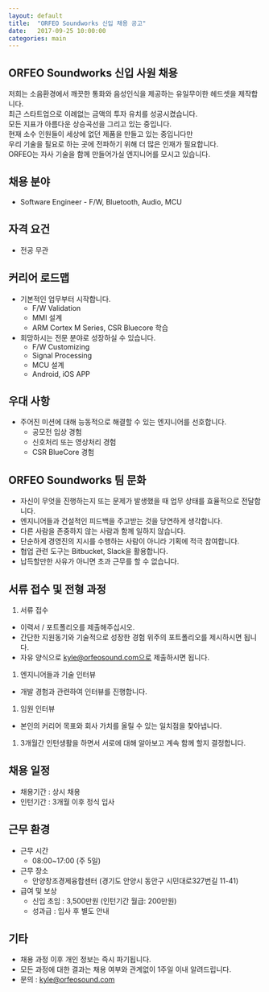 ```yaml
---
layout: default
title:  "ORFEO Soundworks 신입 채용 공고"
date:   2017-09-25 10:00:00
categories: main
---
```


## ORFEO Soundworks 신입 사원 채용
저희는 소음환경에서 깨끗한 통화와 음성인식을 제공하는 유일무이한 헤드셋을 제작합니다.  
최근 스타트업으로 이례없는 금액의 투자 유치를 성공시켰습니다.  
모든 지표가 아름다운 상승곡선을 그리고 있는 중입니다.  
현재 소수 인원들이 세상에 없던 제품을 만들고 있는 중입니다만  
우리 기술을 필요로 하는 곳에 전파하기 위해 더 많은 인재가 필요합니다.  
ORFEO는 자사 기술을 함께 만들어가실 엔지니어를 모시고 있습니다.  

## 채용 분야
* Software Engineer - F/W, Bluetooth, Audio, MCU  

## 자격 요건
* 전공 무관  
  		
## 커리어 로드맵
* 기본적인 업무부터 시작합니다.
  * F/W Validation
  * MMI 설계
  * ARM Cortex M Series, CSR Bluecore 학습
* 희망하시는 전문 분야로 성장하실 수 있습니다.
  * F/W Customizing
  * Signal Processing
  * MCU 설계
  * Android, iOS APP
  
## 우대 사항
* 주어진 미션에 대해 능동적으로 해결할 수 있는 엔지니어를 선호합니다.
  * 공모전 입상 경험
  * 신호처리 또는 영상처리 경험
  * CSR BlueCore 경험  
  
## ORFEO Soundworks 팀 문화
* 자신이 무엇을 진행하는지 또는 문제가 발생했을 때 업무 상태를 효율적으로 전달합니다.
* 엔지니어들과 건설적인 피드백을 주고받는 것을 당연하게 생각합니다.
* 다른 사람을 존중하지 않는 사람과 함께 일하지 않습니다.
* 단순하게 경영진의 지시를 수행하는 사람이 아니라 기획에 적극 참여합니다.
* 협업 관련 도구는 Bitbucket, Slack을 활용합니다.
* 납득할만한 사유가 아니면 초과 근무를 할 수 없습니다.  
  
## 서류 접수 및 전형 과정
1. 서류 접수
  * 이력서 / 포트폴리오를 제출해주십시오.
  * 간단한 지원동기와 기술적으로 성장한 경험 위주의 포트폴리오를 제시하시면 됩니다.
  * 자유 양식으로 kyle@orfeosound.com으로 제출하시면 됩니다.
1. 엔지니어들과 기술 인터뷰
  * 개발 경험과 관련하여 인터뷰를 진행합니다.
1. 임원 인터뷰
  * 본인의 커리어 목표와 회사 가치를 올릴 수 있는 일치점을 찾아냅니다.
1. 3개월간 인턴생활을 하면서 서로에 대해 알아보고 계속 함께 할지 결정합니다.  
  
## 채용 일정
* 채용기간 : 상시 채용
* 인턴기간 : 3개월 이후 정식 입사
  
## 근무 환경
* 근무 시간
  * 08:00~17:00 (주 5일)
* 근무 장소
  * 안양창조경제융합센터 (경기도 안양시 동안구 시민대로327번길 11-41)
* 급여 및 보상
  * 신입 초임 : 3,500만원 (인턴기간 월급: 200만원)
  * 성과급 : 입사 후 별도 안내  
  
## 기타
* 채용 과정 이후 개인 정보는 즉시 파기됩니다.
* 모든 과정에 대한 결과는 채용 여부와 관계없이 1주일 이내 알려드립니다.  
* 문의 : kyle@orfeosound.com   
  
  
  
[jekyll-gh]: https://github.com/mojombo/jekyll
[jekyll]:    http://jekyllrb.com

